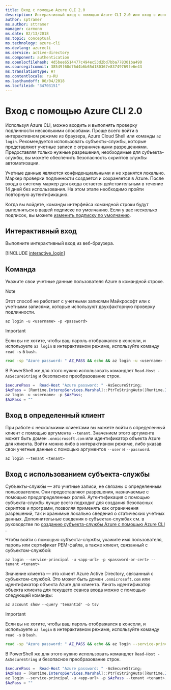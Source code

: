 ```yaml
---
title: Вход с помощью Azure CLI 2.0
description: Интерактивный вход с помощью Azure CLI 2.0 или вход с использованием локальных учетных данных
author: sptramer
ms.author: sttramer
manager: carmonm
ms.date: 02/13/2018
ms.topic: conceptual
ms.technology: azure-cli
ms.devlang: azurecli
ms.service: active-directory
ms.component: authentication
ms.openlocfilehash: 4d5bee6514477c494ec53d2bd7bba778301ba490
ms.sourcegitcommit: 38549f60d76d4b6b65d180367e83749769fe6e43
ms.translationtype: HT
ms.contentlocale: ru-RU
ms.lasthandoff: 06/04/2018
ms.locfileid: "34703151"
---
```

# <a name="log-in-with-azure-cli-20"></a>Вход с помощью Azure CLI 2.0

Используя Azure CLI, можно входить и выполнять проверку подлинности несколькими способами. Проще всего войти в интерактивном режиме из браузера, Azure Cloud Shell или команды `az login`.
Рекомендуется использовать субъекты-службы, которые представляют учетные записи с ограниченными разрешениями. Предоставляя только нужные разрешения, необходимые для субъекта-службы, вы можете обеспечить безопасность скриптов службы автоматизации.

Учетные данные являются конфиденциальными и не хранятся локально. Маркер проверки подлинности создается и сохраняется в Azure. После входа в систему маркер для входа остается действительным в течение 14 дней без использования. На этом этапе необходимо пройти повторную аутентификацию.

Когда вы войдете, команды интерфейса командной строки будут выполняться в вашей подписке по умолчанию. Если у вас несколько подписок, вы можете [изменить подписку по умолчанию](manage-azure-subscriptions-azure-cli.md).

## <a name="interactive-log-in"></a>Интерактивный вход

Выполните интерактивный вход из веб-браузера.

[!INCLUDE [interactive_login](includes/interactive-login.md)]

## <a name="command-line"></a>Команда

Укажите свои учетные данные пользователя Azure в командной строке.

> [!Note]
> Этот способ не работает с учетными записями Майкрософт или с учетными записями, которые используют двухфакторную проверку подлинности.

```azurecli
az login -u <username> -p <password>
```

> [!IMPORTANT]
> Если вы не хотите, чтобы ваш пароль отображался в консоли, и используете `az login` в интерактивном режиме, используйте команду `read -s` в `bash`.
> 
> ```bash
> read -sp "Azure password: " AZ_PASS && echo && az login -u <username> -p $AZ_PASS
> ```
>
> В PowerShell же для этого нужно использовать командлет `Read-Host -AsSecureString` и безопасное преобразование строк.
> 
> ```powershell
> $securePass =  Read-Host "Azure password: " -AsSecureString;
> $AzPass = [Runtime.InteropServices.Marshal]::PtrToStringAuto([Runtime.InteropServices.Marshal]::SecureStringToBSTR($securePass));
> az login -u <username> -p $AzPass;
> $AzPass = ""
> ```

## <a name="log-in-with-a-specific-tenant"></a>Вход в определенный клиент

При работе с несколькими клиентами вы можете войти в определенный клиент с помощью аргумента `--tenant`. Значением этого аргумента может быть домен `.onmicrosoft.com` или идентификатор объекта Azure для клиента. Войти можно либо в интерактивном режиме, либо указав свои учетные данные с помощью аргументов `--user` и `--password`. 

```azurecli
az login --tenant <tenant>
```

## <a name="log-in-with-a-service-principal"></a>Вход с использованием субъекта-службы

Субъекты-службы — это учетные записи, не связаны с определенным пользователем. Они предоставляют разрешения, назначаемые с помощью предопределенных ролей. Аутентификация с помощью субъекта-службы лучше всего подходит для создания безопасных скриптов и программ, позволяя применять как ограничения разрешений, так и хранимые локально сведения о статических учетных данных. Дополнительные сведения о субъектах-службах см. в руководстве по [созданию субъекта-службы Azure с помощью Azure CLI ](create-an-azure-service-principal-azure-cli.md).

Чтобы войти с помощью субъекта-службы, укажите имя пользователя, пароль или сертификат PEM-файла, а также клиент, связанный с субъектом-службой:

```azurecli
az login --service-principal -u <app-url> -p <password-or-cert> --tenant <tenant>
```

Значение клиента — это клиент Azure Active Directory, связанный с субъектом-службой. Это может быть домен `.onmicrosoft.com` или идентификатор объекта Azure для клиента.
Узнать идентификатор объекта клиента для текущего сеанса входа можно с помощью следующей команды:

```azurecli-interactive
az account show --query 'tenantId' -o tsv
```

> [!IMPORTANT]
> Если вы не хотите, чтобы ваш пароль отображался в консоли, и используете `az login` в интерактивном режиме, используйте команду `read -s` в `bash`.
> 
> ```bash
> read -sp "Azure password: " AZ_PASS && echo && az login --service-principal -u <app-url> -p $AZ_PASS --tenant <tenant>
> ```
>
> В PowerShell же для этого нужно использовать командлет `Read-Host -AsSecureString` и безопасное преобразование строк.
> 
> ```powershell
> $securePass =  Read-Host "Azure password: " -AsSecureString;
> $AzPass = [Runtime.InteropServices.Marshal]::PtrToStringAuto([Runtime.InteropServices.Marshal]::SecureStringToBSTR($securePass));
> az login --service-principal -u <app-url> -p $AzPass --tenant <tenant>;
> $AzPass = ""
> ```
